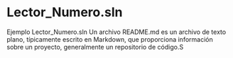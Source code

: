 # Lector_Numero.sln
Ejemplo Lector_Numero.sln
Un archivo README.md es un archivo de texto plano, típicamente escrito en Markdown, que proporciona información sobre un proyecto, generalmente un repositorio de código.S
